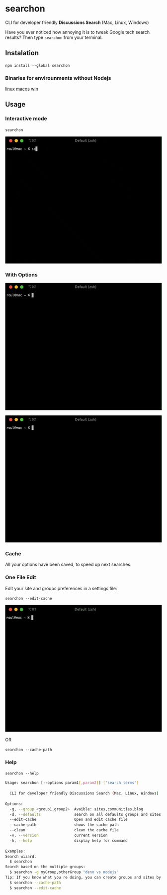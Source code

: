# searchon

CLI for developer friendly **Discussions Search** (Mac, Linux, Windows)

Have you ever noticed how annoying it is to tweak Google tech search results? Then type `searchon` from your terminal.

## Instalation

`npm install --global searchon`

### Binaries for envirounments without Nodejs

[linux](https://github.com/rauleite/searchon/releases/download/v1.0.0.0/searchon-linux)
[macos](https://github.com/rauleite/searchon/releases/download/v1.0.0.0/searchon-macos)
[win](https://github.com/rauleite/searchon/releases/download/v1.0.0.0/searchon-win.exe)

## Usage

### Interactive mode

`searchon`

![Simple Wizard](https://github.com/rauleite/searchon/blob/master/assets/simple.gif)

### With Options

![With group option](https://github.com/rauleite/searchon/blob/master/assets/group.gif)

![With group and term option](https://github.com/rauleite/searchon/blob/master/assets/group_and_term.gif)

### Cache

All your options have been saved, to speed up next searches.

### One File Edit

Edit your site and groups preferences in a settings file:

`searchon --edit-cache`

![Store editing](https://github.com/rauleite/searchon/blob/master/assets/cache.gif)

OR

`searchon --cache-path`

### Help

`searchon --help`

```bash
Usage: searchon [--options param1[,param2]] ["search terms"]

  CLI for developer friendly Discussions Search (Mac, Linux, Windows)

Options:
  -g, --group <group1,group2>  Avaible: sites,communities,blog
  -d, --defaults               search on all defaults groups and sites
  --edit-cache                 Open and edit cache file
  --cache-path                 shows the cache path
  --clean                      clean the cache file
  -v, --version                current version
  -h, --help                   display help for command

Examples:
Search wizard:
  $ searchon
Search based on the multiple groups:
  $ searchon -g myGroup,otherGroup "deno vs nodejs"
Tip: If you know what you re doing, you can create groups and sites by editing the cache file. (Warning: risk of corrupting it)
  $ searchon --cache-path
  $ searchon --edit-cache
```
